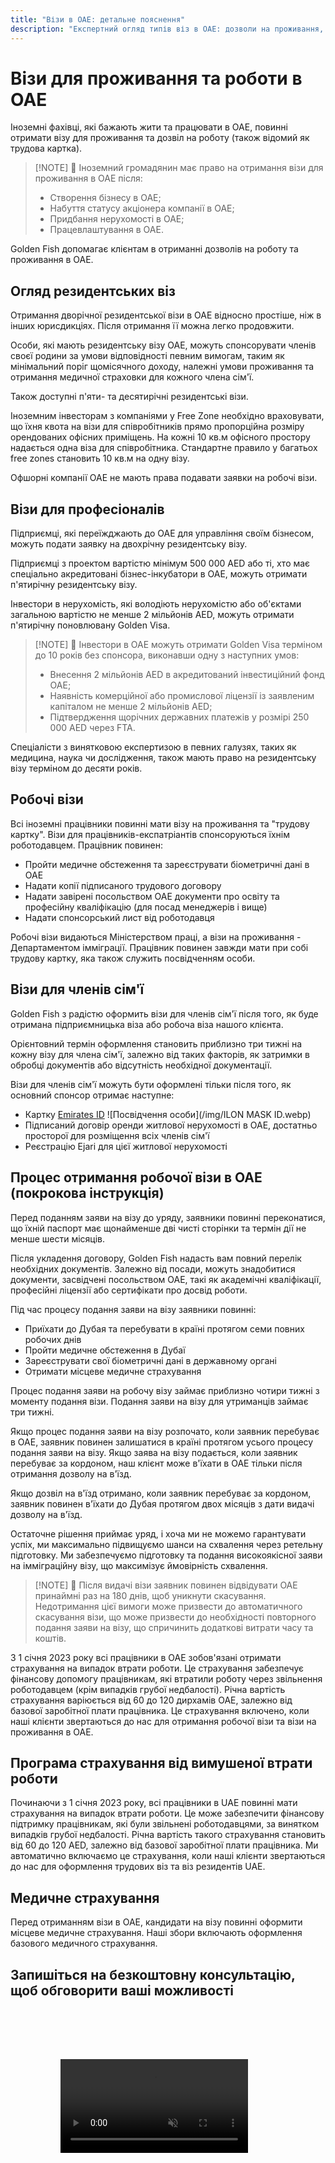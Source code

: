 ```yaml
---
title: "Візи в ОАЕ: детальне пояснення"
description: "Експертний огляд типів віз в ОАЕ: дозволи на проживання, робочі візи та візи для членів сім'ї. Все, що потрібно знати про вимоги та оформлення."
---
```


# Візи для проживання та роботи в ОАЕ

Іноземні фахівці, які бажають жити та працювати в ОАЕ, повинні отримати візу для проживання та дозвіл на роботу (також відомий як трудова картка).

> [!NOTE] 💚 Іноземний громадянин має право на отримання візи для проживання в ОАЕ після:
>
> - Створення бізнесу в ОАЕ;
> - Набуття статусу акціонера компанії в ОАЕ;
> - Придбання нерухомості в ОАЕ;
> - Працевлаштування в ОАЕ.

Golden Fish допомагає клієнтам в отриманні дозволів на роботу та проживання в ОАЕ.

## Огляд резидентських віз

Отримання дворічної резидентської візи в ОАЕ відносно простіше, ніж в інших юрисдикціях. Після отримання її можна легко продовжити.

Особи, які мають резидентську візу ОАЕ, можуть спонсорувати членів своєї родини за умови відповідності певним вимогам, таким як мінімальний поріг щомісячного доходу, належні умови проживання та отримання медичної страховки для кожного члена сім'ї.

Також доступні п'яти- та десятирічні резидентські візи.

Іноземним інвесторам з компаніями у Free Zone необхідно враховувати, що їхня квота на візи для співробітників прямо пропорційна розміру орендованих офісних приміщень. На кожні 10 кв.м офісного простору надається одна віза для співробітника. Стандартне правило у багатьох free zones становить 10 кв.м на одну візу.

Офшорні компанії ОАЕ не мають права подавати заявки на робочі візи.

## Візи для професіоналів

Підприємці, які переїжджають до ОАЕ для управління своїм бізнесом, можуть подати заявку на двохрічну резидентську візу.

Підприємці з проектом вартістю мінімум 500 000 AED або ті, хто має спеціально акредитовані бізнес-інкубатори в ОАЕ, можуть отримати п'ятирічну резидентську візу.

Інвестори в нерухомість, які володіють нерухомістю або об'єктами загальною вартістю не менше 2 мільйонів AED, можуть отримати п'ятирічну поновлювану Golden Visa.

> [!NOTE] 💚 Інвестори в ОАЕ можуть отримати Golden Visa терміном до 10 років без спонсора, виконавши одну з наступних умов:
>
> - Внесення 2 мільйонів AED в акредитований інвестиційний фонд ОАЕ;
> - Наявність комерційної або промислової ліцензії із заявленим капіталом не менше 2 мільйонів AED;
> - Підтвердження щорічних державних платежів у розмірі 250 000 AED через FTA.

Спеціалісти з винятковою експертизою в певних галузях, таких як медицина, наука чи дослідження, також мають право на резидентську візу терміном до десяти років.

## Робочі візи

Всі іноземні працівники повинні мати візу на проживання та "трудову картку". Візи для працівників-експатріантів спонсоруються їхнім роботодавцем. Працівник повинен:

- Пройти медичне обстеження та зареєструвати біометричні дані в ОАЕ
- Надати копії підписаного трудового договору
- Надати завірені посольством ОАЕ документи про освіту та професійну кваліфікацію (для посад менеджерів і вище)
- Надати спонсорський лист від роботодавця

Робочі візи видаються Міністерством праці, а візи на проживання - Департаментом імміграції. Працівник повинен завжди мати при собі трудову картку, яка також служить посвідченням особи.

## Візи для членів сім'ї

Golden Fish з радістю оформить візи для членів сім'ї після того, як буде отримана підприємницька віза або робоча віза нашого клієнта.

Орієнтовний термін оформлення становить приблизно три тижні на кожну візу для члена сім'ї, залежно від таких факторів, як затримки в обробці документів або відсутність необхідної документації.

Візи для членів сім'ї можуть бути оформлені тільки після того, як основний спонсор отримає наступне:

- Картку [Emirates ID](https://u.ae/en/information-and-services/visa-and-emirates-id/emirates-id) ![Посвідчення особи](/img/ILON MASK ID.webp)
- Підписаний договір оренди житлової нерухомості в ОАЕ, достатньо просторої для розміщення всіх членів сім'ї
- Реєстрацію Ejari для цієї житлової нерухомості

## Процес отримання робочої візи в ОАЕ (покрокова інструкція)

Перед поданням заяви на візу до уряду, заявники повинні переконатися, що їхній паспорт має щонайменше дві чисті сторінки та термін дії не менше шести місяців.

Після укладення договору, Golden Fish надасть вам повний перелік необхідних документів. Залежно від посади, можуть знадобитися документи, засвідчені посольством ОАЕ, такі як академічні кваліфікації, професійні ліцензії або сертифікати про досвід роботи.

Під час процесу подання заяви на візу заявники повинні:

- Приїхати до Дубая та перебувати в країні протягом семи повних робочих днів
- Пройти медичне обстеження в Дубаї
- Зареєструвати свої біометричні дані в державному органі
- Отримати місцеве медичне страхування

Процес подання заяви на робочу візу займає приблизно чотири тижні з моменту подання візи. Подання заяви на візу для утриманців займає три тижні.

Якщо процес подання заяви на візу розпочато, коли заявник перебуває в ОАЕ, заявник повинен залишатися в країні протягом усього процесу подання заяви на візу. Якщо заява на візу подається, коли заявник перебуває за кордоном, наш клієнт може в'їхати в ОАЕ тільки після отримання дозволу на в'їзд.

Якщо дозвіл на в'їзд отримано, коли заявник перебуває за кордоном, заявник повинен в'їхати до Дубая протягом двох місяців з дати видачі дозволу на в'їзд.

Остаточне рішення приймає уряд, і хоча ми не можемо гарантувати успіх, ми максимально підвищуємо шанси на схвалення через ретельну підготовку. Ми забезпечуємо підготовку та подання високоякісної заяви на імміграційну візу, що максимізує ймовірність схвалення.

> [!NOTE] 💚 Після видачі візи заявник повинен відвідувати ОАЕ принаймні раз на 180 днів, щоб уникнути скасування.
> Недотримання цієї вимоги може призвести до автоматичного скасування візи, що може призвести до необхідності повторного подання заяви на візу, що спричинить додаткові витрати часу та коштів.

З 1 січня 2023 року всі працівники в ОАЕ зобов'язані отримати страхування на випадок втрати роботи. Це страхування забезпечує фінансову допомогу працівникам, які втратили роботу через звільнення роботодавцем (крім випадків грубої недбалості). Річна вартість страхування варіюється від 60 до 120 дирхамів ОАЕ, залежно від базової заробітної плати працівника. Це страхування включено, коли наші клієнти звертаються до нас для отримання робочої візи та візи на проживання в ОАЕ.

## Програма страхування від вимушеної втрати роботи

Починаючи з 1 січня 2023 року, всі працівники в UAE повинні мати страхування на випадок втрати роботи. Це може забезпечити фінансову підтримку працівникам, які були звільнені роботодавцями, за винятком випадків грубої недбалості. Річна вартість такого страхування становить від 60 до 120 AED, залежно від базової заробітної плати працівника. Ми автоматично включаємо це страхування, коли наші клієнти звертаються до нас для оформлення трудових віз та віз резидентів UAE.

## Медичне страхування

Перед отриманням візи в ОАЕ, кандидати на візу повинні оформити місцеве медичне страхування. Наші збори включають оформлення базового медичного страхування.

## Запишіться на безкоштовну консультацію, щоб обговорити ваші можливості

<video  autoplay muted playsinline style="padding: 80px" >
  <source src="/video/iStock-2185914135.mp4" type="video/mp4">
</video>

<ContactFormModal formName="Employment Visa [guide]" buttonText="Отримати безкоштовну консультацію" :services="[
    '💼 Employment Visa + Labor Card',
    '👨‍💼 Entrepreneur Visa (2-річна)',
    '🏢 Free Zone Company Visa',
    '👨‍👩‍👧‍👦 Віза для членів сім\'ї',
    '💳 Оформлення Emirates ID',
    '💵 Щомісячна зарплата вище 30 тис. AED',
    '💰 Перевірка на відповідність Golden Visa',
    '❓ Інші візові послуги',
    ]"/>
